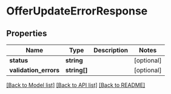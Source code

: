 # OfferUpdateErrorResponse

## Properties
Name | Type | Description | Notes
------------ | ------------- | ------------- | -------------
**status** | **string** |  | [optional] 
**validation_errors** | **string[]** |  | [optional] 

[[Back to Model list]](../README.md#documentation-for-models) [[Back to API list]](../README.md#documentation-for-api-endpoints) [[Back to README]](../README.md)



